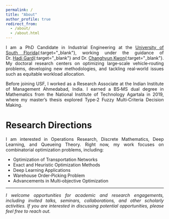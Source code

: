```yaml
---
permalink: /
title: "About"
author_profile: true
redirect_from: 
  - /about/
  - /about.html
---
```


<div style="text-align: justify;">

I am a PhD Candidate in Industrial Engineering at the [University of South Florida](https://www.usf.edu){:target="_blank"}, working under the guidance of Dr. [Hadi Gard](http://www.eng.usf.edu/~hcharkhgard/){:target="_blank"} and Dr. [Changhyun Kwon](https://www.chkwon.net){:target="_blank"}. My doctoral research centers on optimizing large‑scale vehicle‑routing problems, developing new methodologies, and tackling real‑world issues such as equitable workload allocation.

Before joining USF, I worked as a Research Associate at the Indian Institute of Management Ahmedabad, India. I earned a BS‑MS dual degree in Mathematics from the National Institute of Technology Agartala in 2019, where my master’s thesis explored Type‑2 Fuzzy Multi‑Criteria Decision Making.

Research Directions
======
I am interested in Operations Research, Discrete Mathematics, Deep Learning, and Queueing Theory. Right now, my work focuses on combinatorial optimization problems, including:

* Optimization of Transportation Networks  
* Exact and Heuristic Optimization Methods  
* Deep Learning Applications  
* Warehouse Order‑Picking Problem  
* Advancements in Multi‑objective Optimization  


---
<!-- Abhay Sobhanan's detailed CV is available [[here](https://abhaysobhanan.github.io/files/Abhay_CV.pdf){:target="_blank"}]. -->

*I welcome opportunities for academic and research engagements, including invited talks, seminars, collaborations, and other scholarly activities. If you are interested in discussing potential opportunities, please feel free to reach out.*

</div>